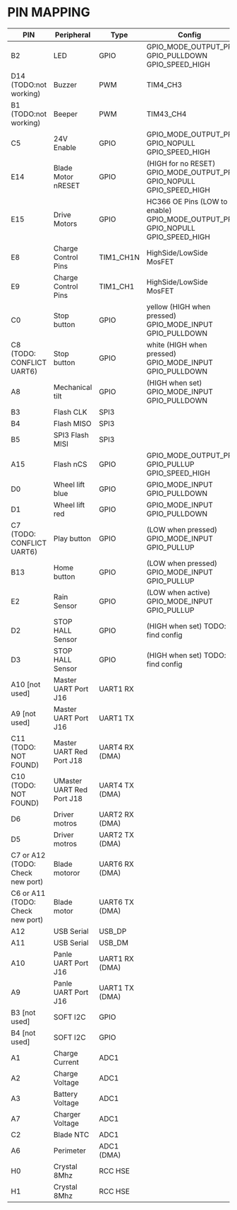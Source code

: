 
# PIN MAPPING


| PIN  | Peripheral  | Type | Config   |
|---|---|---|---|
|  B2 | LED  | GPIO  | GPIO_MODE_OUTPUT_PP GPIO_PULLDOWN GPIO_SPEED_HIGH  |
| D14 (TODO:not working)  | Buzzer   | PWM  | TIM4_CH3  |
| B1  (TODO:not working)  | Beeper   | PWM  | TIM43_CH4  |
|  C5 |  24V Enable | GPIO  | GPIO_MODE_OUTPUT_PP GPIO_NOPULL GPIO_SPEED_HIGH  |
|  E14 | Blade Motor nRESET  | GPIO  | (HIGH for no RESET) GPIO_MODE_OUTPUT_PP GPIO_NOPULL GPIO_SPEED_HIGH  |
|  E15 | Drive Motors  | GPIO  | HC366 OE Pins (LOW to enable) GPIO_MODE_OUTPUT_PP GPIO_NOPULL GPIO_SPEED_HIGH  |
|  E8 | Charge Control Pins  |  TIM1_CH1N | HighSide/LowSide MosFET   |
|  E9 | Charge Control Pins  | TIM1_CH1   | HighSide/LowSide MosFET  |
|  C0 | Stop button  | GPIO  | yellow (HIGH when pressed) GPIO_MODE_INPUT GPIO_PULLDOWN  |
|  C8 (TODO: CONFLICT UART6) | Stop button  | GPIO  | white (HIGH when pressed)  GPIO_MODE_INPUT GPIO_PULLDOWN  |
| A8  |  Mechanical tilt  | GPIO  |  (HIGH when set) GPIO_MODE_INPUT GPIO_PULLDOWN |
|  B3 | Flash CLK  | SPI3  |   |
|  B4 | Flash MISO  |  SPI3 |   |
| B5  |  SPI3 Flash MISI |  SPI3 |   |
| A15  |  Flash nCS |  GPIO | GPIO_MODE_OUTPUT_PP GPIO_PULLUP GPIO_SPEED_HIGH  |
| D0  | Wheel lift blue  | GPIO  | GPIO_MODE_INPUT GPIO_PULLDOWN  |
| D1  | Wheel lift red  | GPIO  | GPIO_MODE_INPUT GPIO_PULLDOWN  |
| C7 (TODO: CONFLICT UART6)   | Play button  | GPIO  |  (LOW when pressed) GPIO_MODE_INPUT GPIO_PULLUP |
| B13  | Home button  | GPIO  | (LOW when pressed) GPIO_MODE_INPUT GPIO_PULLUP  |
|  E2 |   Rain Sensor | GPIO  | (LOW when active)  GPIO_MODE_INPUT GPIO_PULLUP  |
|  D2 |  STOP HALL Sensor  | GPIO  | (HIGH when set) TODO: find config  |
| D3  |  STOP HALL Sensor |  GPIO |  (HIGH when set) TODO: find config |
| A10 [not used] | Master UART Port J16  | UART1 RX  |   |
| A9  [not used]|  Master UART Port J16 | UART1 TX  |   |
| C11 (TODO: NOT FOUND)  | Master UART Red Port J18   | UART4 RX (DMA)  |   |
|  C10 (TODO: NOT FOUND) | UMaster UART Red Port J18  | UART4 TX (DMA)  |   |
| D6  | Driver motros  |  UART2 RX (DMA)  |   |
| D5  | Driver motros  |  UART2 TX (DMA)  |   |
| C7 or A12 (TODO: Check new port) | Blade motoror  | UART6 RX (DMA)  |   |
| C6 or A11 (TODO: Check new port)  | Blade motor  |  UART6 TX (DMA) |   |
| A12  | USB Serial  | USB_DP  |   |
|  A11 | USB Serial  | USB_DM  |   |
| A10  | Panle UART Port J16  |  UART1 RX (DMA) |   |
| A9  | Panle UART Port J16  | UART1 TX (DMA)  |   |
| B3 [not used]  |  SOFT I2C | GPIO  |   |
| B4 [not used]  |  SOFT I2C |  GPIO |   |
| A1  | Charge Current  | ADC1  |   |
|  A2 | Charge Voltage  | ADC1  |   |
| A3  | Battery Voltage  | ADC1  |   |
|  A7 | Charger Voltage  | ADC1  |   |
|  C2 | Blade NTC  |  ADC1 |   |
|  A6 | Perimeter  | ADC1 (DMA)  |   |
| H0  | Crystal 8Mhz  | RCC HSE   |   |
| H1  | Crystal 8Mhz  | RCC HSE  |   |
 
